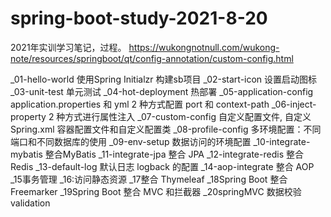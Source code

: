 # spring-boot-study-2021-8-20
2021年实训学习笔记，过程。
https://wukongnotnull.com/wukong-note/resources/springboot/qt/config-annotation/custom-config.html


_01-hello-world 使用Spring Initialzr 构建sb项目
_02-start-icon 设置启动图标
_03-unit-test 单元测试
_04-hot-deployment 热部署
_05-application-config application.properties 和 yml 2 种方式配置 port 和 context-path
_06-inject-property 2 种方式进行属性注入
_07-custom-config 自定义配置文件, 自定义 Spring.xml 容器配置文件和自定义配置类
_08-profile-config 多环境配置：不同端口和不同数据库的使用
_09-env-setup 数据访问的环境配置
_10-integrate-mybatis 整合MyBatis
_11-integrate-jpa 整合 JPA
_12-integrate-redis 整合Redis
_13-default-log 默认日志 logback 的配置
_14-aop-integrate 整合 AOP
_15事务管理
_16:访问静态资源
_17整合 Thymeleaf
_18Spring Boot 整合 Freemarker
_19Spring Boot 整合 MVC 和拦截器
_20springMVC 数据校验 validation


